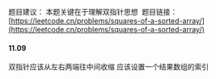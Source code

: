 题目建议： 本题关键在于理解双指针思想 
题目链接：[https://leetcode.cn/problems/squares-of-a-sorted-array/](https://leetcode.cn/problems/squares-of-a-sorted-array/)

#### 11.09
双指针应该从左右两端往中间收缩
应该设置一个结果数组的索引